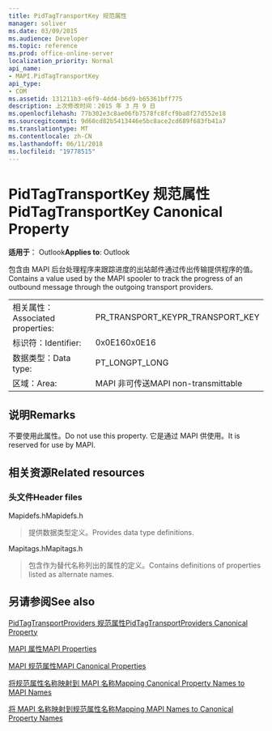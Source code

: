 ```yaml
---
title: PidTagTransportKey 规范属性
manager: soliver
ms.date: 03/09/2015
ms.audience: Developer
ms.topic: reference
ms.prod: office-online-server
localization_priority: Normal
api_name:
- MAPI.PidTagTransportKey
api_type:
- COM
ms.assetid: 131211b3-e6f9-4dd4-b6d9-b65361bff775
description: 上次修改时间：2015 年 3 月 9 日
ms.openlocfilehash: 77b302e3c8ae06fb7578fc8fcf9ba8f27d552e18
ms.sourcegitcommit: 9d60cd82b5413446e5bc8ace2cd689f683fb41a7
ms.translationtype: MT
ms.contentlocale: zh-CN
ms.lasthandoff: 06/11/2018
ms.locfileid: "19778515"
---
```

# <a name="pidtagtransportkey-canonical-property"></a><span data-ttu-id="9e151-103">PidTagTransportKey 规范属性</span><span class="sxs-lookup"><span data-stu-id="9e151-103">PidTagTransportKey Canonical Property</span></span>

  
  
<span data-ttu-id="9e151-104">**适用于**： Outlook</span><span class="sxs-lookup"><span data-stu-id="9e151-104">**Applies to**: Outlook</span></span> 
  
<span data-ttu-id="9e151-105">包含由 MAPI 后台处理程序来跟踪进度的出站邮件通过传出传输提供程序的值。</span><span class="sxs-lookup"><span data-stu-id="9e151-105">Contains a value used by the MAPI spooler to track the progress of an outbound message through the outgoing transport providers.</span></span>
  
|||
|:-----|:-----|
|<span data-ttu-id="9e151-106">相关属性：</span><span class="sxs-lookup"><span data-stu-id="9e151-106">Associated properties:</span></span>  <br/> |<span data-ttu-id="9e151-107">PR_TRANSPORT_KEY</span><span class="sxs-lookup"><span data-stu-id="9e151-107">PR_TRANSPORT_KEY</span></span>  <br/> |
|<span data-ttu-id="9e151-108">标识符：</span><span class="sxs-lookup"><span data-stu-id="9e151-108">Identifier:</span></span>  <br/> |<span data-ttu-id="9e151-109">0x0E16</span><span class="sxs-lookup"><span data-stu-id="9e151-109">0x0E16</span></span>  <br/> |
|<span data-ttu-id="9e151-110">数据类型：</span><span class="sxs-lookup"><span data-stu-id="9e151-110">Data type:</span></span>  <br/> |<span data-ttu-id="9e151-111">PT_LONG</span><span class="sxs-lookup"><span data-stu-id="9e151-111">PT_LONG</span></span>  <br/> |
|<span data-ttu-id="9e151-112">区域：</span><span class="sxs-lookup"><span data-stu-id="9e151-112">Area:</span></span>  <br/> |<span data-ttu-id="9e151-113">MAPI 非可传送</span><span class="sxs-lookup"><span data-stu-id="9e151-113">MAPI non-transmittable</span></span>  <br/> |
   
## <a name="remarks"></a><span data-ttu-id="9e151-114">说明</span><span class="sxs-lookup"><span data-stu-id="9e151-114">Remarks</span></span>

<span data-ttu-id="9e151-115">不要使用此属性。</span><span class="sxs-lookup"><span data-stu-id="9e151-115">Do not use this property.</span></span> <span data-ttu-id="9e151-116">它是通过 MAPI 供使用。</span><span class="sxs-lookup"><span data-stu-id="9e151-116">It is reserved for use by MAPI.</span></span>
  
## <a name="related-resources"></a><span data-ttu-id="9e151-117">相关资源</span><span class="sxs-lookup"><span data-stu-id="9e151-117">Related resources</span></span>

### <a name="header-files"></a><span data-ttu-id="9e151-118">头文件</span><span class="sxs-lookup"><span data-stu-id="9e151-118">Header files</span></span>

<span data-ttu-id="9e151-119">Mapidefs.h</span><span class="sxs-lookup"><span data-stu-id="9e151-119">Mapidefs.h</span></span>
  
> <span data-ttu-id="9e151-120">提供数据类型定义。</span><span class="sxs-lookup"><span data-stu-id="9e151-120">Provides data type definitions.</span></span>
    
<span data-ttu-id="9e151-121">Mapitags.h</span><span class="sxs-lookup"><span data-stu-id="9e151-121">Mapitags.h</span></span>
  
> <span data-ttu-id="9e151-122">包含作为替代名称列出的属性的定义。</span><span class="sxs-lookup"><span data-stu-id="9e151-122">Contains definitions of properties listed as alternate names.</span></span>
    
## <a name="see-also"></a><span data-ttu-id="9e151-123">另请参阅</span><span class="sxs-lookup"><span data-stu-id="9e151-123">See also</span></span>



[<span data-ttu-id="9e151-124">PidTagTransportProviders 规范属性</span><span class="sxs-lookup"><span data-stu-id="9e151-124">PidTagTransportProviders Canonical Property</span></span>](pidtagtransportproviders-canonical-property.md)


[<span data-ttu-id="9e151-125">MAPI 属性</span><span class="sxs-lookup"><span data-stu-id="9e151-125">MAPI Properties</span></span>](mapi-properties.md)
  
[<span data-ttu-id="9e151-126">MAPI 规范属性</span><span class="sxs-lookup"><span data-stu-id="9e151-126">MAPI Canonical Properties</span></span>](mapi-canonical-properties.md)
  
[<span data-ttu-id="9e151-127">将规范属性名称映射到 MAPI 名称</span><span class="sxs-lookup"><span data-stu-id="9e151-127">Mapping Canonical Property Names to MAPI Names</span></span>](mapping-canonical-property-names-to-mapi-names.md)
  
[<span data-ttu-id="9e151-128">将 MAPI 名称映射到规范属性名称</span><span class="sxs-lookup"><span data-stu-id="9e151-128">Mapping MAPI Names to Canonical Property Names</span></span>](mapping-mapi-names-to-canonical-property-names.md)

